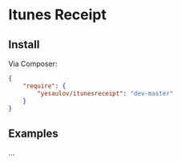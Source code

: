 Itunes Receipt
==========


## Install

Via Composer:

```json
{
    "require": {
        "yesaulov/itunesreceipt": "dev-master"
    }
}
```


## Examples

...